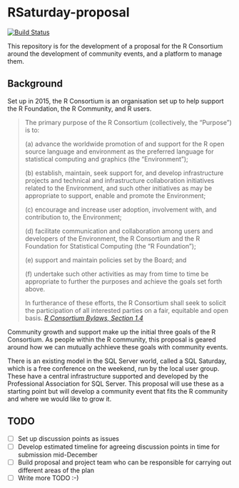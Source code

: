 # RSaturday-proposal
[![Build Status](https://travis-ci.org/stephlocke/RSaturday-proposal.svg?branch=master)](https://travis-ci.org/stephlocke/RSaturday-proposal)

This repository is for the development of a proposal for the R Consortium around the development of community events, and a platform to manage them.

## Background 
Set up in 2015, the R Consortium is an organisation set up to help support the R Foundation, the R Community, and R users.

> The primary purpose of the R Consortium (collectively, the “Purpose”) is to: 
>
>(a) advance the worldwide promotion of and support for the R open source language and environment as the preferred language for statistical computing and graphics (the “Environment”);
>
>(b) establish, maintain, seek support for, and develop infrastructure projects and technical and infrastructure collaboration initiatives related to the Environment, and such other initiatives as may be appropriate to support, enable and promote the Environment; 
>
>(c) encourage and increase user adoption, involvement with, and contribution to, the Environment; 
>
>(d) facilitate communication and collaboration among users and developers of the Environment, the R Consortium and the R Foundation for Statistical Computing (the “R Foundation”); 
>
>(e) support and maintain policies set by the Board; and 
>
>(f) undertake such other activities as may from time to time be appropriate to further the purposes and achieve the goals set forth above.  
>
>In furtherance of these efforts, the R Consortium shall seek to solicit the participation of all interested parties on a fair, equitable and open basis.
> *[R Consortium Bylaws, Section 1.4](https://www.r-consortium.org/about/governance/bylaws)*

Community growth and support make up the initial three goals of the R Consortium. As people within the R community, this proposal is geared around how we can mutually achhieve these goals with community events.

There is an existing model in the SQL Server world, called a SQL Saturday, which is a free conference on the weekend, run by the local user group. These have a central infrastructure supported and developed by the Professional Association for SQL Server. This proposal will use these as a starting point but will develop a community event that fits the R community and where we would like to grow it.

## TODO
 - [ ] Set up discussion points as issues
 - [ ] Develop estimated timeline for agreeing discussion points in time for submission mid-December
 - [ ] Build proposal and project team who can be responsible for carrying out different areas of the plan
 - [ ] Write more TODO :-)